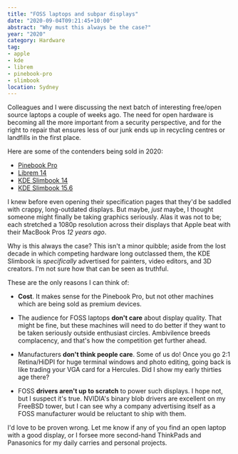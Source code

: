 ```yaml
---
title: "FOSS laptops and subpar displays"
date: "2020-09-04T09:21:45+10:00"
abstract: "Why must this always be the case?"
year: "2020"
category: Hardware
tag:
- apple
- kde
- librem
- pinebook-pro
- slimbook
location: Sydney
---
```

Colleagues and I were discussing the next batch of interesting free/open source laptops a couple of weeks ago. The need for open hardware is becoming all the more important from a security perspective, and for the right to repair that ensures less of our junk ends up in recycling centres or landfills in the first place.

Here are some of the contenders being sold in 2020:

* [Pinebook Pro](https://www.pine64.org/pinebook-pro/)
* [Librem 14](https://puri.sm/products/librem-14/#tech-specs)
* [KDE Slimbook 14](http://kde.slimbook.es/)
* [KDE Slimbook 15.6](http://kde.slimbook.es/)

I knew before even opening their specification pages that they'd be saddled with crappy, long-outdated displays. But maybe, *just* maybe, I thought someone might finally be taking graphics seriously. Alas it was not to be; each stretched a 1080p resolution across their displays that Apple beat with their MacBook Pros *12 years ago*.

Why is this always the case? This isn't a minor quibble; aside from the lost decade in which competing hardware long outclassed them, the KDE Slimbook is *specifically* advertised for painters, video editors, and 3D creators. I'm not sure how that can be seen as truthful.

These are the only reasons I can think of:

* **Cost**. It makes sense for the Pinebook Pro, but not other machines which are being sold as premium devices.

* The audience for FOSS laptops **don't care** about display quality. That might be fine, but these machines will need to do better if they want to be taken seriously outside enthusiast circles. Ambivilence breeds complacency, and that's how the competition get further ahead.

* Manufacturers **don't think people care**. Some of us do! Once you go 2:1 Retina/HiDPI for huge terminal windows and photo editing, going back is like trading your VGA card for a Hercules. Did I show my early thirties age there?

* FOSS **drivers aren't up to scratch** to power such displays. I hope not, but I suspect it's true. NVIDIA's binary blob drivers are excellent on my FreeBSD tower, but I can see why a company advertising itself as a FOSS manufacturer would be reluctant to ship with them.

I'd love to be proven wrong. Let me know if any of you find an open laptop with a good display, or I forsee more second-hand ThinkPads and Panasonics for my daily carries and personal projects.

